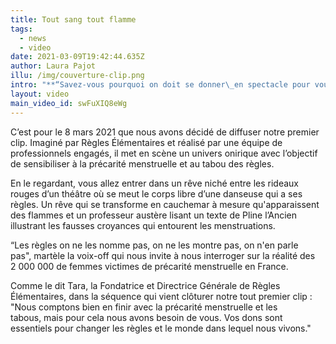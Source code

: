 ```yaml
---
title: Tout sang tout flamme
tags:
  - news
  - video
date: 2021-03-09T19:42:44.635Z
author: Laura Pajot
illu: /img/couverture-clip.png
intro: "**“Savez-vous pourquoi on doit se donner\_en spectacle pour vous ouvrir les yeux ?”**"
layout: video
main_video_id: swFuXIQ8eWg
---
```

C’est pour le 8 mars 2021 que nous avons décidé de diffuser notre premier clip. Imaginé par Règles Élémentaires et réalisé par une équipe de professionnels engagés,  il met en scène un univers onirique avec l’objectif de sensibiliser à la précarité menstruelle et au tabou des règles.

En le regardant, vous allez entrer dans un rêve niché entre les rideaux rouges d’un théâtre où se meut le corps libre d’une danseuse qui a ses règles. Un rêve qui se transforme en cauchemar à mesure qu'apparaissent des flammes et un professeur austère lisant un texte de Pline l’Ancien illustrant les fausses croyances qui entourent les menstruations. 

“Les règles on ne les nomme pas, on ne les montre pas, on n'en parle pas", martèle la voix-off qui nous invite à nous interroger sur la réalité des 2 000 000 de femmes victimes de précarité menstruelle en France.

Comme le dit Tara, la Fondatrice et Directrice Générale de Règles Élémentaires, dans la séquence qui vient clôturer notre tout premier clip : "Nous comptons bien en finir avec la précarité menstruelle et les tabous, mais pour cela nous avons besoin de vous. Vos dons sont essentiels pour changer les règles et le monde dans lequel nous vivons."
